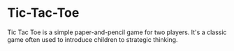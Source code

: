 # Tic-Tac-Toe
Tic Tac Toe is a simple paper-and-pencil game for two players. It's a classic game often used to introduce children to strategic thinking.
